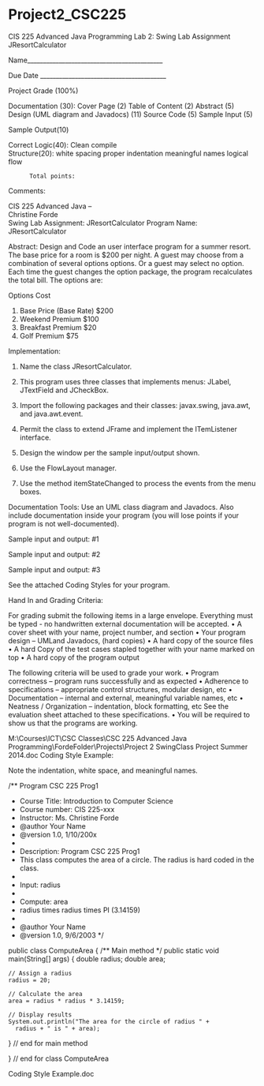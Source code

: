 # Project2_CSC225





CIS 225 Advanced Java Programming 
Lab 2: Swing Lab Assignment    JResortCalculator


Name___________________________________________

Due Date ________________________________________

Project Grade (100%)		 
 

Documentation (30):
Cover Page (2)
Table of Content (2)
Abstract (5) 
Design (UML diagram and Javadocs) (11)
Source Code  (5)
Sample Input  (5)

	
Sample Output(10)
	
Correct Logic(40):
Clean compile	
Structure(20):
 white spacing 
 proper indentation
 meaningful names
 logical flow


	
          Total points:	


Comments:





CIS 225  Advanced Java –  
Christine Forde  
Swing Lab Assignment: JResortCalculator
                               Program Name:  JResortCalculator 

Abstract: 
Design and Code an user interface program for a summer resort.  The base price for a room is $200 per night. A guest may choose from a combination of several options options.  Or a guest may select no option. Each time the guest changes the option package, the program recalculates the total  bill. The options are:

Options 	Cost
1. Base Price (Base Rate)	$200
2. Weekend  Premium  	$100
3. Breakfast Premium	$20
4. Golf  Premium	$75
		






            
                  
 Implementation:

1.	Name the class JResortCalculator.
2.	This program uses three classes that implements menus: JLabel, JTextField 
and JCheckBox.
3.	Import the following packages and their classes:
javax.swing, java.awt, and java.awt.event.

4.	Permit the class to extend JFrame and implement the ITemListener interface.
5.	Design the window per the sample input/output shown.
6.	Use the FlowLayout manager.
7.	Use the method itemStateChanged to process the events from the menu boxes. 
   

Documentation Tools: Use an UML class diagram and Javadocs. Also include documentation inside your program (you will lose points if your program is not well-documented).  

 






Sample input and output:  #1


 
   




Sample input and output:  #2


          


 
Sample input and output:  #3

 











 




 
See the attached Coding Styles for your program. 

Hand In and Grading Criteria:

For grading submit the following items in a large envelope. Everything must be typed - no handwritten external documentation will be accepted. 
•	A cover sheet with your name, project number, and section
•	Your program design – UMLand  Javadocs, (hard copies)
•	A hard copy of the source files
•	A hard Copy of the test cases stapled together with your name marked on top 
•	A hard copy of the program output
 
The following criteria will be used to grade your work.
•	Program correctness – program runs successfully and as expected
•	Adherence to specifications – appropriate control structures, modular design, etc
•	Documentation – internal and external, meaningful variable names, etc
•	Neatness / Organization – indentation, block formatting, etc
See the evaluation sheet attached to these specifications.
•	You will be required to show us that the programs are working.
 

 

M:\Courses\ICT\CSC Classes\CSC 225 Advanced Java Programming\FordeFolder\Projects\Project 2 SwingClass Project Summer 2014.doc 
Coding Style Example:

Note the indentation, white space, and meaningful names.

/** Program CSC 225 Prog1
 * Course Title:  Introduction to Computer Science
 * Course number: CIS 225-xxx
 * Instructor:    Ms. Christine Forde
 * @author  Your Name
* @version 1.0, 1/10/200x
*
 * Description: Program CSC 225 Prog1
 * This class computes the area of a circle. The radius is hard coded in the class.
 *
 * Input: radius                 
 *       
 * Compute: area
*  radius times radius times PI (3.14159) 
*
 * @author  Your Name
 * @version 1.0, 9/6/2003
 */
 
public class ComputeArea 
{
  /** Main method */
  public static void main(String[] args) {
    double radius;
    double area;
    
    // Assign a radius
    radius = 20;
    
    // Calculate the area
    area = radius * radius * 3.14159;
    
    // Display results
    System.out.println("The area for the circle of radius " +
      radius + " is " + area);

  } // end for main method

} // end for class  ComputeArea 

Coding Style Example.doc

